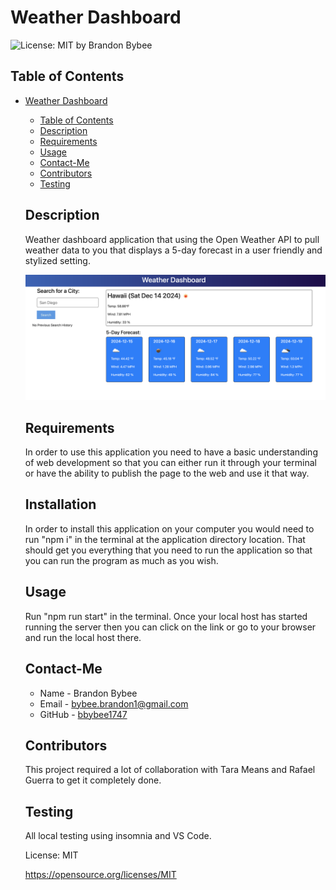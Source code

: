 # Weather Dashboard

![License: MIT](https://img.shields.io/badge/License-MIT-yellow.svg)
by Brandon Bybee

## Table of Contents

- [Weather Dashboard](#weather-dashboard)

  - [Table of Contents](#table-of-contents)
  - [Description](#description)
  - [Requirements](#requirements)
  - [Usage](#usage)
  - [Contact-Me](#contact-me)
  - [Contributors](#contributors)
  - [Testing](#testing)

  ## Description

  Weather dashboard application that using the Open Weather API to pull weather data to you that displays a 5-day forecast in a user friendly and stylized setting.

  ![alt text](image.png)

  ## Requirements

  In order to use this application you need to have a basic understanding of web development so that you can either run it through your terminal or have the ability to publish the page to the web and use it that way.

  ## Installation

  In order to install this application on your computer you would need to run "npm i" in the terminal at the application directory location. That should get you everything that you need to run the application so that you can run the program as much as you wish.

  ## Usage

  Run "npm run start" in the terminal. Once your local host has started running the server then you can click on the link or go to your browser and run the local host there.

  ## Contact-Me

  - Name - Brandon Bybee
  - Email - bybee.brandon1@gmail.com
  - GitHub - [bbybee1747](https://github.com/bbybee1747)

  ## Contributors

  This project required a lot of collaboration with Tara Means and Rafael Guerra to get it completely done.

  ## Testing

  All local testing using insomnia and VS Code.

  License: MIT

  https://opensource.org/licenses/MIT
